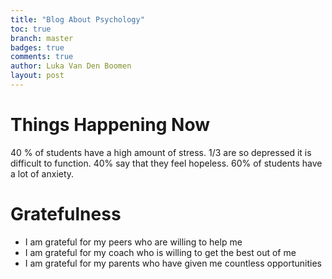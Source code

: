 ```yaml
---
title: "Blog About Psychology"
toc: true
branch: master
badges: true
comments: true
author: Luka Van Den Boomen
layout: post
---
```


# Things Happening Now
40 % of students have a high amount of stress.
1/3 are so depressed it is difficult to function.
40% say that they feel hopeless. 
60% of students have a lot of anxiety.

# Gratefulness
- I am grateful for my peers who are willing to help me
- I am grateful for my coach who is willing to get the best out of me
- I am grateful for my parents who have given me countless opportunities
